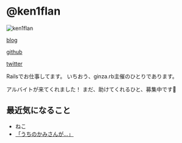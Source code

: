 # @ken1flan

![ken1flan](https://secure.gravatar.com/avatar/6d5dbb7f4489227b5e85860f37bceb52)

[blog](https://www.tumblr.com/blog/ken1flan)

[github](https://github.com/ken1flan)

[twitter](https://twitter.com/ken1flan)

Railsでお仕事してます。
いちおう、ginza.rb主催のひとりであります。

アルバイトが来てくれました！
まだ、助けてくれるひと、募集中です:bow:

## 最近気になること
* ねこ
* [「うちのかみさんが…」](https://github.com/ken1flan/columbo)
